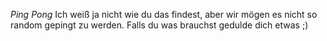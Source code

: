 *Ping Pong* Ich weiß ja nicht wie du das findest, aber wir mögen es nicht so random gepingt zu werden. Falls du was brauchst gedulde dich etwas ;) 
